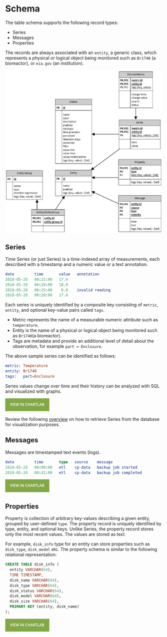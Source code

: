 # Schema

The table schema supports the following record types:

* Series
* Messages
* Properties

The records are always associated with an `entity`, a generic class, which represents a physical or logical object being monitored such as `Br1740` (a bioreactor), or `eia.gov` (an institution).

![](./images/atsd_schema.png)

## Series

Time Series (or just Series) is a time-indexed array of measurements, each described with a timestamp and a numeric value or a text annotation.

```elm
date         time       value   annotation
2018-05-20   00:15:00   17.4
2018-05-20   00:20:00   18.0
2018-05-20   00:15:00    0.0    invalid reading
2018-05-20   00:20:00   17.6
```

Each series is uniquely identified by a composite key consisting of `metric`, `entity`, and optional key-value pairs called `tags`.

* Metric represents the name of a measurable numeric attribute such as `temperature`.
* Entity is the name of a physical or logical object being monitored such as `Br1740`(a bioreactor).
* Tags are metadata and provide an additional level of detail about the observation, for example `part = Enclosure`.

The above sample series can be identified as follows:

```elm
metric: Temperature
entity: Br1740
tags:   part=Enclosure
```

Series values change over time and their history can be analyzed with SQL and visualized with graphs.

[![](./images/button.png)](https://apps.axibase.com/chartlab/075941a0/2/)

Review the following [overview](./portals/selecting-series.md) on how to retrieve Series from the database for visualization purposes.

## Messages

Messages are timestamped text events (logs).

```elm
date         time       type   source    message
2018-05-20   00:00:00   etl    cp-data   backup job started
2018-05-20   00:42:00   etl    cp-data   backup job completed
```

[![](./images/button.png)](https://apps.axibase.com/chartlab/007721aa)

## Properties

Property is collection of arbitrary key-values describing a given entity, grouped by user-defined `type`. The property record is uniquely identified by type, entity, and optional keys. Unlike Series, the property record stores only the most recent values. The values are stored as text.

For example, `disk_info` type for an entity can store properties such as `disk_type`, `disk_model` etc.  The property schema is similar to the following relational representation:

```sql
CREATE TABLE disk_info (
  entity VARCHAR(64),
  TIME TIMESTAMP,
  disk_name VARCHAR(64),
  disk_type VARCHAR(64),
  disk_status VARCHAR(64),
  disk_model VARCHAR(64),
  disk_size VARCHAR(64),
  PRIMARY KEY (entity, disk_name)
);
```

[![](./images/button.png)](https://apps.axibase.com/chartlab/6d918310/2)